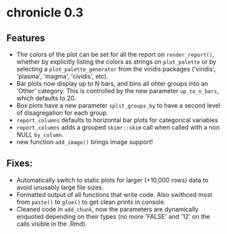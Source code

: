 # chronicle 0.3

## Features
- The colors of the plot can be set for all the report on `render_report()`, whether by explicitly listing the colors as strings on `plot_palette` or by selecting a `plot_palette_generator` from the viridis packages ('viridis', 'plasma', 'magma', 'cividis', etc). 
- Bar plots now display up to N bars, and bins all ohter groups into an 'Other' category. This is controlled by the new parameter `up_to_n_bars`, which defaults to 20. 
- Box plots have a new parameter `split_groups_by` to have a second level of disagregation for each group.
- `report_columns` defaults to horizontal bar plots for categorical variables
- `report_columns` adds a grouped `skimr::skim` call when called with a non NULL `by_column`.
- new function `add_image()` brings image support!

## Fixes:
- Automatically switch to static plots for larger (+10,000 rows) data to avoid unusably large file sizes.
- Formatted output of all functions that write code. Also swithced most from `paste()` to `glue()` to get clean prints in console.
- Cleaned code in `add_chunk`, now the parameters are dynamically enquoted depending on their types (no more 'FALSE' and '12' on the calls visible in the .Rmd).
